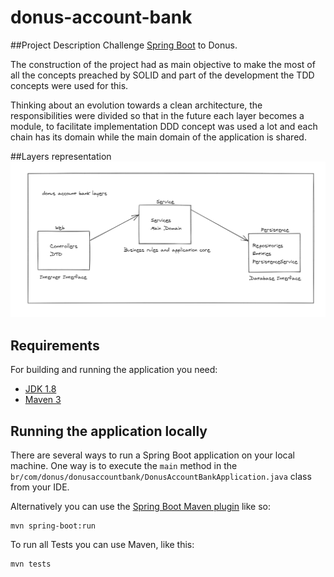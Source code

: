 # donus-account-bank

##Project Description
Challenge [Spring Boot](http://projects.spring.io/spring-boot/) to Donus.

The construction of the project had as main objective to make the most of all the concepts preached by SOLID and part of the development the TDD concepts were used for this.

Thinking about an evolution towards a clean architecture, the responsibilities were divided so that in the future each layer becomes a module, to facilitate implementation DDD concept was used a lot and each chain has its domain while the main domain of the application is shared.

##Layers representation
![img.png](img.png)

## Requirements

For building and running the application you need:

- [JDK 1.8](http://www.oracle.com/technetwork/java/javase/downloads/jdk8-downloads-2133151.html)
- [Maven 3](https://maven.apache.org)

## Running the application locally

There are several ways to run a Spring Boot application on your local machine. One way is to execute the `main` method in the `br/com/donus/donusaccountbank/DonusAccountBankApplication.java` class from your IDE.

Alternatively you can use the [Spring Boot Maven plugin](https://docs.spring.io/spring-boot/docs/current/reference/html/build-tool-plugins-maven-plugin.html) like so:

```shell
mvn spring-boot:run
```
To run all Tests you can use Maven, like this:
```shell
mvn tests
```
